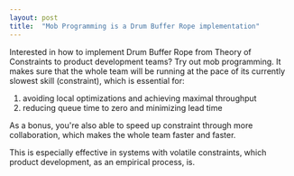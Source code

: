 ```yaml
---
layout: post
title:  "Mob Programming is a Drum Buffer Rope implementation"
---
```


Interested in how to implement Drum Buffer Rope from Theory of Constraints to product development teams?
Try out mob programming. It makes sure that the whole team will be running at the pace of its currently slowest skill (constraint), which is essential for:

1) avoiding local optimizations and achieving maximal throughput  
2) reducing queue time to zero and minimizing lead time

As a bonus, you're also able to speed up constraint through more collaboration, which makes the whole team faster and faster.

This is especially effective in systems with volatile constraints, which product development, as an empirical process, is.
